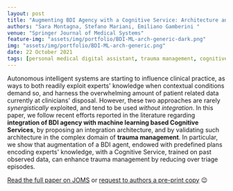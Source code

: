 ```yaml
---
layout: post
title: "Augmenting BDI Agency with a Cognitive Service: Architecture and Validation in Healthcare Domain"
authors: "Sara Montagna, Stefano Mariani, Emiliano Gamberini "
venue: "Springer Journal of Medical Systems"
feature-img: "assets/img/portfolio/BDI-ML-arch-generic-dark.png"
img: "assets/img/portfolio/BDI-ML-arch-generic.png"
date: 22 October 2021
tags: [personal medical digital assistant, trauma management, cognitive services, BDI, machine learning, article, joms, Springer]
---
```


Autonomous intelligent systems are starting to influence clinical practice, 
as ways to both readily exploit experts' knowledge when contextual conditions demand so, 
and harness the overwhelming amount of patient related data currently at clinicians' disposal. 
However, these two approaches are rarely *synergistically* exploited, 
and tend to be used *without integration*. 
In this paper, we follow recent efforts reported in the literature 
regarding **integration of BDI agency with machine learning based Cognitive Services**, 
by proposing an integration architecture, 
and by validating such architecture in the complex domain of **trauma management**. 
In particular, we show that augmentation of a BDI agent, 
endowed with predefined plans encoding experts' knowledge, 
with a Cognitive Service, trained on past observed data, 
can enhance trauma management by reducing over triage episodes.

[Read the full paper on JOMS](https://doi.org/10.1007/s10916-021-01780-1) 
or [request to authors a pre-print copy](mailto:stefano.mariani@unimore.it) 😉
